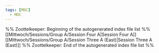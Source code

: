 ```yaml
---
tags: [MOC]
  - MOC
---
```

%% Zoottelkeeper: Beginning of the autogenerated index file list  %%
 [[Mittwoch/Sessions/Group A/Session Four A|Session Four A]]
 [[Mittwoch/Sessions/Group A/Session Three A (East)|Session Three A (East)]]
%% Zoottelkeeper: End of the autogenerated index file list  %%
